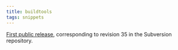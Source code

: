 ```yaml
---
title: buildtools
tags: snippets
---
```


[First public release](http://wincent.com/a/news/archives/2006/09/wincent_buildto.php), corresponding to revision 35 in the Subversion repository.

